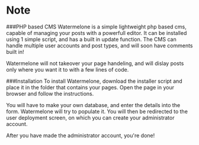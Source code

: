 # Note
###PHP based CMS
Watermelone is a simple lightweight php based cms, capable of managing your posts with a powerfull editor. It can be installed using 1 simple script, and has a built in update function.
The CMS can handle multiple user accounts and post types, and will soon have comments built in!

Watermelone will not takeover your page handeling, and will dislay posts only where you want it to with a few lines of code.

###Installation
To install Watermelone, download the installer script and place it in the folder that contains your pages. Open the page in your browser and follow the instructions.

You will have to make your own database, and enter the details into the form. Watermelone will try to populate it.
You will then be redirected to the user deployment screen, on which you can create your administrator account.

After you have made the administrator account, you're done!
